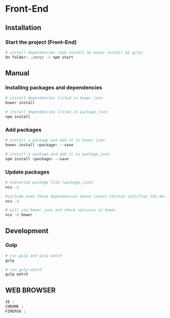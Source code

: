 # Front-End

## Installation
### Start the project (Front-End)

```sh
# install dependencies (npm install && bower install && gulp)
On folder: ./src/ -> npm start
```

## Manual
### Installing packages and dependencies

```sh
# install dependencies listed in bower.json
bower install

# install dependencies listed in package.json
npm install
```

### Add packages

```sh
# install a package and add it to bower.json
bower install <package> --save

# install a package and add it to package.json
npm install <package> --save
```

### Update packages

```sh
# overwrite package file (package.json)
ncu -u

#include even those dependencies whose latest version satisfies the declared semver dependency (package.json)
ncu -a

# will use bower.json and check versions in bower
ncu -m bower
```

## Development
### Gulp

```sh
# run gulp and gulp watch
gulp

# run gulp watch
gulp watch
```

## WEB BROWSER
```sh
IE : 
CHROME :
FIREFOX :
```
